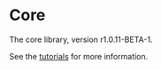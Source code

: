 # Core

The core library, version r1.0.11-BETA-1.

See the [tutorials](tutorials/index.md) for more information.
